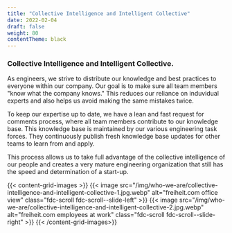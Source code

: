 ```yaml
---
title: "Collective Intelligence and Intelligent Collective"
date: 2022-02-04
draft: false
weight: 80
contentTheme: black
---
```


### Collective Intelligence and Intelligent Collective.

As engineers, we strive to distribute our knowledge and best practices to everyone within our company. Our goal is to make sure all team members "know what the company knows." This reduces our reliance on induvidual experts and also helps us avoid making the same mistakes twice.

To keep our expertise up to date, we have a lean and fast request for comments process, where all team members contribute to our knowledge base. This knowledge base is maintained by our various engineering task forces. They continuously publish fresh knowledge base updates for other teams to learn from and apply.

This process allows us to take full advantage of the collective intelligence of our people and creates a very mature engineering organization that still has the speed and determination of a start-up.

{{< content-grid-images >}}
  {{< image src="/img/who-we-are/collective-intelligence-and-intelligent-collective-1.jpg.webp" alt="freiheit.com office view" class="fdc-scroll fdc-scroll--slide-left" >}}
  {{< image src="/img/who-we-are/collective-intelligence-and-intelligent-collective-2.jpg.webp" alt="freiheit.com employees at work" class="fdc-scroll fdc-scroll--slide-right" >}}
{{< /content-grid-images>}}
